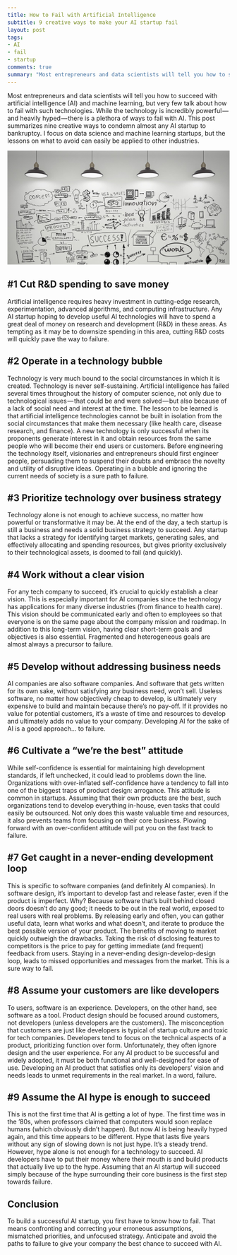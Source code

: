 ```yaml
---
title: How to Fail with Artificial Intelligence
subtitle: 9 creative ways to make your AI startup fail
layout: post
tags:
- AI
- fail
- startup
comments: true
summary: "Most entrepreneurs and data scientists will tell you how to succeed with artificial intelligence (AI) and machine learning, but very few talk about how to fail with such technologies. While the technology is incredibly powerful — and heavily hyped — there is a plethora of ways to fail with AI." 
---
```


Most entrepreneurs and data scientists will tell you how to succeed with artificial intelligence (AI) and machine learning, but very few talk about how to fail with such technologies. While the technology is incredibly powerful — and heavily hyped — there is a plethora of ways to fail with AI.
This post summarizes nine creative ways to condemn almost any AI startup to bankruptcy. I focus on data science and machine learning startups, but the lessons on what to avoid can easily be applied to other industries.

<img src="/img/img_posts/graphs.jpg">

## #1 Cut R&D spending to save money
Artificial intelligence requires heavy investment in cutting-edge research, experimentation, advanced algorithms, and computing infrastructure. Any AI startup hoping to develop useful AI technologies will have to spend a great deal of money on research and development (R&D) in these areas.
As tempting as it may be to downsize spending in this area, cutting R&D costs will quickly pave the way to failure.

## #2 Operate in a technology bubble
Technology is very much bound to the social circumstances in which it is created. Technology is never self-sustaining.
Artificial intelligence has failed several times throughout the history of computer science, not only due to technological issues — that could be and were solved — but also because of a lack of social need and interest at the time.
The lesson to be learned is that artificial intelligence technologies cannot be built in isolation from the social circumstances that make them necessary (like health care, disease research, and finance).
A new technology is only successful when its proponents generate interest in it and obtain resources from the same people who will become their end users or customers. Before engineering the technology itself, visionaries and entrepreneurs should first engineer people, persuading them to suspend their doubts and embrace the novelty and utility of disruptive ideas.
Operating in a bubble and ignoring the current needs of society is a sure path to failure.

## #3 Prioritize technology over business strategy
Technology alone is not enough to achieve success, no matter how powerful or transformative it may be. At the end of the day, a tech startup is still a business and needs a solid business strategy to succeed.
Any startup that lacks a strategy for identifying target markets, generating sales, and effectively allocating and spending resources, but gives priority exclusively to their technological assets, is doomed to fail (and quickly).

## #4 Work without a clear vision
For any tech company to succeed, it’s crucial to quickly establish a clear vision. This is especially important for AI companies since the technology has applications for many diverse industries (from finance to health care).
This vision should be communicated early and often to employees so that everyone is on the same page about the company mission and roadmap. In addition to this long-term vision, having clear short-term goals and objectives is also essential.
Fragmented and heterogeneous goals are almost always a precursor to failure.

## #5 Develop without addressing business needs
AI companies are also software companies. And software that gets written for its own sake, without satisfying any business need, won’t sell.
Useless software, no matter how objectively cheap to develop, is ultimately very expensive to build and maintain because there’s no pay-off. If it provides no value for potential customers, it’s a waste of time and resources to develop and ultimately adds no value to your company.
Developing AI for the sake of AI is a good approach… to failure.

## #6 Cultivate a “we’re the best” attitude
While self-confidence is essential for maintaining high development standards, if left unchecked, it could lead to problems down the line. Organizations with over-inflated self-confidence have a tendency to fall into one of the biggest traps of product design: arrogance.
This attitude is common in startups. Assuming that their own products are the best, such organizations tend to develop everything in-house, even tasks that could easily be outsourced. Not only does this waste valuable time and resources, it also prevents teams from focusing on their core business.
Plowing forward with an over-confident attitude will put you on the fast track to failure.

## #7 Get caught in a never-ending development loop
This is specific to software companies (and definitely AI companies).
In software design, it’s important to develop fast and release faster, even if the product is imperfect. Why? Because software that’s built behind closed doors doesn’t do any good; it needs to be out in the real world, exposed to real users with real problems. By releasing early and often, you can gather useful data, learn what works and what doesn’t, and iterate to produce the best possible version of your product.
The benefits of moving to market quickly outweigh the drawbacks. Taking the risk of disclosing features to competitors is the price to pay for getting immediate (and frequent) feedback from users.
Staying in a never-ending design-develop-design loop, leads to missed opportunities and messages from the market. This is a sure way to fail.

## #8 Assume your customers are like developers
To users, software is an experience. Developers, on the other hand, see software as a tool. Product design should be focused around customers, not developers (unless developers are the customers).
The misconception that customers are just like developers is typical of startup culture and toxic for tech companies.
Developers tend to focus on the technical aspects of a product, prioritizing function over form. Unfortunately, they often ignore design and the user experience. For any AI product to be successful and widely adopted, it must be both functional and well-designed for ease of use.
Developing an AI product that satisfies only its developers’ vision and needs leads to unmet requirements in the real market. In a word, failure.

## #9 Assume the AI hype is enough to succeed
This is not the first time that AI is getting a lot of hype. The first time was in the ’80s, when professors claimed that computers would soon replace humans (which obviously didn’t happen). But now AI is being heavily hyped again, and this time appears to be different. Hype that lasts five years without any sign of slowing down is not just hype. It’s a steady trend.
However, hype alone is not enough for a technology to succeed. AI developers have to put their money where their mouth is and build products that actually live up to the hype.
Assuming that an AI startup will succeed simply because of the hype surrounding their core business is the first step towards failure.

## Conclusion
To build a successful AI startup, you first have to know how to fail. That means confronting and correcting your erroneous assumptions, mismatched priorities, and unfocused strategy.
Anticipate and avoid the paths to failure to give your company the best chance to succeed with AI.
